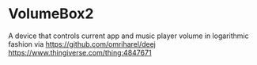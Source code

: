 # VolumeBox2
A device that controls current app and music player volume in logarithmic fashion via https://github.com/omriharel/deej
https://www.thingiverse.com/thing:4847671
